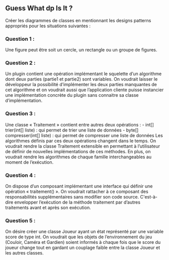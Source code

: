 ## Guess What dp Is It ?
Créer les diagrammes de classes en mentionnant les designs patterns appropriés pour les situations
suivantes : 
### Question 1 : 
<p>Une figure peut être soit un cercle, un rectangle ou un groupe de figures.</p>  

### Question 2 : 
<p>Un plugin contient une opération implémentant le squelette d’un algorithme dont deux parties
(partie1 et partie2) sont variables. On voudrait laisser le développeur la possibilité
d’implémenter les deux parties manquantes de cet algorithme et on voudrait aussi que
l’application cliente puisse instancier une implémentation concrète du plugin sans connaitre sa
classe d’implémentation.</p>  

### Question 3 : 
<p>Une classe « Traitement » contient entre autres deux opérations :
 - int[] trier(int[] liste) : qui permet de trier une liste de données
 - byte[] compresser(int[] liste) : qui permet de compresser une liste de
données
Les algorithmes définis par ces deux opérations changent dans le temps. On voudrait
rendre la classe Traitement extensible en permettant à l’utilisateur de définir de nouvelles
implémentations de ces méthodes. En plus, on voudrait rendre les algorithmes de chaque
famille interchangeables au moment de l’exécution.</p> 
 
### Question 4 : 

<p>On dispose d’un composant implémentant une interface qui définir une opération
« traitement() ». On voudrait rattacher à ce composant des responsabilités supplémentaires
sans modifier son code source. C'est-à-dire envelopper l’exécution de la méthode traitement
par d’autres traitements avant et après son exécution. </p> 

### Question 5 : 
<p>On désire créer une classe Joueur ayant un état représenté par une variable score de type int.
On voudrait que les objets de l’environnement du jeu (Couloir, Caméra et Gardien) soient
informés à chaque fois que le score du joueur change tout en gardant un couplage faible entre
la classe Joueur et les autres classes.</p> 
